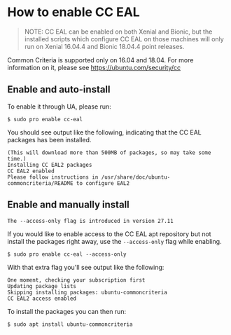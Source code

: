 # How to enable CC EAL

> NOTE: CC EAL can be enabled on both Xenial and Bionic, but the installed scripts
which configure CC EAL on those machines will only run on Xenial 16.04.4 and Bionic 18.04.4
point releases.

Common Criteria is supported only on 16.04 and 18.04. For more information on it,
please see https://ubuntu.com/security/cc

## Enable and auto-install

To enable it through UA, please run:

```console
$ sudo pro enable cc-eal
```

You should see output like the following, indicating that the CC EAL packages has
been installed.

```
(This will download more than 500MB of packages, so may take some time.)
Installing CC EAL2 packages
CC EAL2 enabled
Please follow instructions in /usr/share/doc/ubuntu-commoncriteria/README to configure EAL2
```

## Enable and manually install

```{important}
The --access-only flag is introduced in version 27.11
```

If you would like to enable access to the CC EAL apt repository but not install the packages right away, use the `--access-only` flag while enabling.

```console
$ sudo pro enable cc-eal --access-only
```

With that extra flag you'll see output like the following:

```
One moment, checking your subscription first
Updating package lists
Skipping installing packages: ubuntu-commoncriteria
CC EAL2 access enabled
```

To install the packages you can then run:

```console
$ sudo apt install ubuntu-commoncriteria
```
